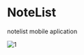 # NoteList
notelist mobile aplication

![1](https://user-images.githubusercontent.com/77737283/136825153-ddb3a7b0-6c01-485f-9f77-d45f44691c9a.jpg)
